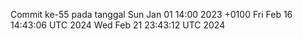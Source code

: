 Commit ke-55 pada tanggal Sun Jan 01 14:00 2023 +0100
Fri Feb 16 14:43:06 UTC 2024
Wed Feb 21 23:43:12 UTC 2024
